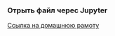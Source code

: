 ### Отрыть файл черес Jupyter

[Ссылка на домашнюю рамоту](http://localhost:8889/notebooks/Desktop/Netology%3APython/Assignment_1/HW_one.ipynb)

